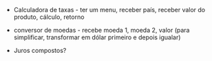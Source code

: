 
- Calculadora de taxas - ter um menu, receber país, receber valor do produto, cálculo, retorno

- conversor de moedas - recebe moeda 1, moeda 2, valor
(para simplificar, transformar em dólar primeiro e depois igualar)

- Juros compostos?
